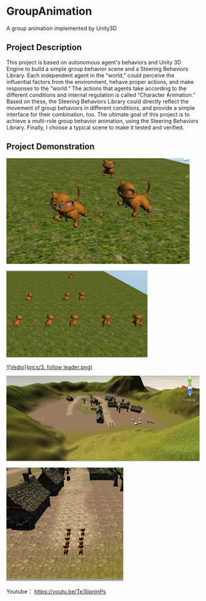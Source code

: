 # GroupAnimation
A group animation implemented by Unity3D


## Project Description
This project is based on autonomous agent's behaviors and Unity 3D Engine to build a simple group behavior scene and a Steering Behaviors Library. Each independent agent in the “world,” could perceive the influential factors from the environment, hehave proper actions, and make responses to the “world.” The actions that agents take according to the different conditions and internal regulation is called “Character Animation.” Based on these, the Steering Behaviors Library could directly reflect the movement of group behaviors in different conditions, and provide a simple interface for their combination, too. The ultimate goal of this project is to achieve a multi-role group behavior animation, using the Steering Behaviors Library.  Finally, I choose a typical scene to make it tested and verified.



## Project Demonstration

[![Vedio](pics/1.seek.png)](https://youtu.be/Te3ljpninPs)

[![Vedio](pics/2.objective.png)](https://youtu.be/Te3ljpninPs)

[![Vedio](pics/3. follow leader.png)](https://youtu.be/Te3ljpninPs)

[![Vedio](pics/5.environment.png)](https://youtu.be/Te3ljpninPs)

[![Vedio](pics/6.flocking.png)](https://youtu.be/Te3ljpninPs)

Youtube： https://youtu.be/Te3ljpninPs

